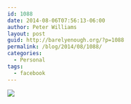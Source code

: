 ```yaml
---
id: 1088
date: 2014-08-06T07:56:13-06:00
author: Peter Williams
layout: post
guid: http://barelyenough.org/?p=1088
permalink: /blog/2014/08/1088/
categories:
  - Personal
tags:
  - facebook
---
```

<div>
  <img src='https://fbcdn-sphotos-a-a.akamaihd.net/hphotos-ak-xpa1/t1.0-9/q73/s720x720/10600658_10152281195948339_8035056709313059238_n.jpg' style='max-width:600px;' /></p> 
  
  <div>
  </div>
</div>